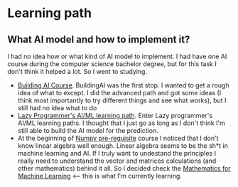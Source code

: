 #  Learning path

## What AI model and how to implement it?

I had no idea how or what kind of AI model to implement. I had have one AI course during the computer science bachelor degree, but for this task I don't think it helped a lot. So I went to studying.

* [Building AI Course](https://buildingai.elementsofai.com/). BuildingAI was the first stop. I wanted to get a rough idea of what to except. I did the advanced path and got some ideas (I think most importantly to try different things and see what works), but I still had no idea what to do
* [Lazy Programmer's AI/ML learning path](https://deeplearningcourses.com/o/machine-learning-artificial-intelligence-masterclass). Enter Lazy programmer's AI/ML learning paths. I thought that I just go as long as I don't think I'm still able to build the AI model for the prediction.
 * At the beginning of [Numpy pre-requisite](https://deeplearningcourses.com/c/deep-learning-prerequisites-the-numpy-stack-in-python) course I noticed that I don't know linear algebra well enough. Linear algebra seems to be the sh*t in machine learning and AI. If I truly want to undestand the principles I really need to understand the vector and matrices calculations (and other mathematics) behind it all. So I decided check the [Mathematics for Machine Learning](https://mml-book.github.io/) <-- this is what I'm currently learning. 